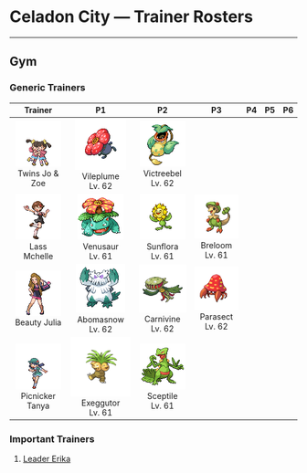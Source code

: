 # Celadon City — Trainer Rosters

---

## Gym


### Generic Trainers

| Trainer | P1 | P2 | P3 | P4 | P5 | P6 |
|:-------:|:--:|:--:|:--:|:--:|:--:|:--:|
| ![Twins Jo & Zoe](../../assets/trainers/twins.png "Twins Jo & Zoe")<br>Twins Jo & Zoe | ![Vileplume](../../assets/sprites/vileplume/front.gif "Vileplume: The bud bursts into bloom with a bang. It then starts scattering allergenic, poisonous pollen.")<br>Vileplume<br>Lv. 62 | ![Victreebel](../../assets/sprites/victreebel/front.gif "Victreebel: This horrifying plant Pokémon attracts prey with aromatic honey, then melts them in its mouth.")<br>Victreebel<br>Lv. 62 |
| ![Lass Mchelle](../../assets/trainers/lass.png "Lass Mchelle")<br>Lass Mchelle | ![Venusaur](../../assets/sprites/venusaur/front.gif "Venusaur: It is able to convert sunlight into energy. As a result, it is more powerful in the summertime.")<br>Venusaur<br>Lv. 61 | ![Sunflora](../../assets/sprites/sunflora/front.gif "Sunflora: In the daytime, it rushes about in a hectic manner, but it comes to a complete stop when the sun sets.")<br>Sunflora<br>Lv. 61 | ![Breloom](../../assets/sprites/breloom/front.gif "Breloom: It scatters poisonous spores and throws powerful punches while its foe is hampered by inhaled spores.")<br>Breloom<br>Lv. 61 |
| ![Beauty Julia](../../assets/trainers/beauty.png "Beauty Julia")<br>Beauty Julia | ![Abomasnow](../../assets/sprites/abomasnow/front.gif "Abomasnow: It lives a quiet life on mountains that are perpetually covered in snow. It hides itself by whipping up blizzards.")<br>Abomasnow<br>Lv. 62 | ![Carnivine](../../assets/sprites/carnivine/front.gif "Carnivine: It walks around on its tentacles in search of a tree branch where it can dangle down and ambush prey.")<br>Carnivine<br>Lv. 62 | ![Parasect](../../assets/sprites/parasect/front.gif "Parasect: The larger the mushroom on its back grows, the stronger the mushroom spores it scatters.")<br>Parasect<br>Lv. 62 |
| ![Picnicker Tanya](../../assets/trainers/picnicker.png "Picnicker Tanya")<br>Picnicker Tanya | ![Exeggutor](../../assets/sprites/exeggutor/front.gif "Exeggutor: If a head drops off, it emits a telepathic call in search of others to form an EXEGGCUTE cluster.")<br>Exeggutor<br>Lv. 61 | ![Sceptile](../../assets/sprites/sceptile/front.gif "Sceptile: It agilely leaps about the jungle and uses the sharp leaves on its arms to strike its prey.")<br>Sceptile<br>Lv. 61 |


### Important Trainers

1. [Leader Erika](important_trainers.md#leader-erika)
